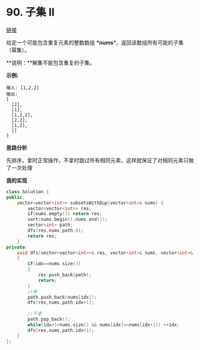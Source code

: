 # 90. 子集 II

[链接](https://leetcode-cn.com/problems/subsets-ii/description/)

给定一个可能包含重复元素的整数数组 **\*nums***，返回该数组所有可能的子集（幂集）。

**说明：**解集不能包含重复的子集。

**示例:**

```
输入: [1,2,2]
输出:
[
  [2],
  [1],
  [1,2,2],
  [2,2],
  [1,2],
  []
]
```

**思路分析**

先排序，拿时正常操作，不拿时跳过所有相同元素，这样就保证了对相同元素只做了一次处理

**我的实现**

```c++
class Solution {
public:
    vector<vector<int>> subsetsWithDup(vector<int>& nums) {
        vector<vector<int>> res;
        if(nums.empty()) return res;
        sort(nums.begin(),nums.end());
        vector<int> path;
        dfs(res,nums,path,0);
        return res;
    }
private:
    void dfs(vector<vector<int>>& res, vector<int>& nums, vector<int>& path, int idx)
    {
        if(idx==nums.size())
        {
            res.push_back(path);
            return;
        }
        //拿
        path.push_back(nums[idx]);
        dfs(res,nums,path,idx+1);
        
        //不拿
        path.pop_back();
        while(idx+1<nums.size() && nums[idx]==nums[idx+1]) ++idx;
        dfs(res,nums,path,idx+1);
    }
};
```

